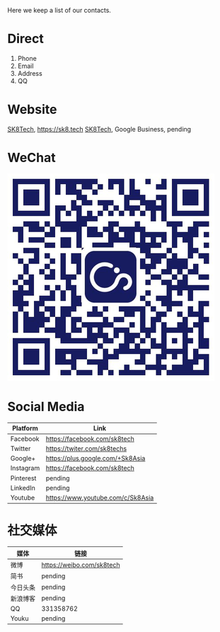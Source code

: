 Here we keep a list of our contacts.

# Direct

1. Phone
1. Email
1. Address
1. QQ

# Website

[SK8Tech](https://sk8.tech), https://sk8.tech
[SK8Tech](), Google Business, pending

# WeChat

![](/assets/公众号.jpg)

# Social Media

|Platform|Link
|-|-
|Facebook|https://facebook.com/sk8tech
|Twitter|https://twiter.com/sk8techs
|Google+|https://plus.google.com/+Sk8Asia
|Instagram|https://facebook.com/sk8tech
|Pinterest|pending
|LinkedIn|pending
|Youtube|https://www.youtube.com/c/Sk8Asia

# 社交媒体

|媒体|链接
|-|-
|微博|https://weibo.com/sk8tech
|简书|pending
|今日头条|pending
|新浪博客|pending
|QQ|331358762
|Youku|pending